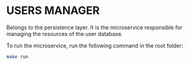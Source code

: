 # USERS MANAGER

Belongs to the persistence layer. It is the microservice responsible for managing the resources of the user database.

To run the microservice, run the following command in the root folder:

```bash
make run
```